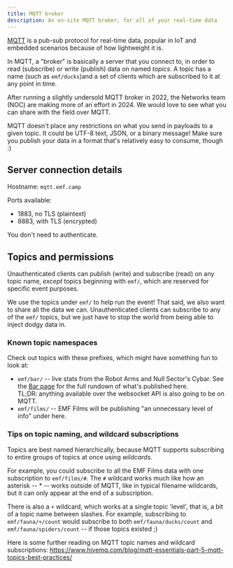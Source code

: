 ```yaml
---
title: MQTT broker
description: An on-site MQTT broker, for all of your real-time data
---
```


[MQTT](https://en.wikipedia.org/wiki/MQTT) is a pub-sub protocol for real-time
data, popular in IoT and embedded scenarios because of how lightweight it is.

In MQTT, a "broker" is basically a server that you connect to, in order to read (subscribe) or write (publish) data on named _topics_.  A topic has a name (such as `emf/ducks`)and a set of clients which are subscribed to it at any point in time.

After running a slightly undersold MQTT broker in 2022, the Networks team (NOC) are making more of an effort in 2024.  We would love to see what you can share with the field over MQTT.

MQTT doesn't place any restrictions on what you send in payloads to a given
topic.  It could be UTF-8 text, JSON, or a binary message!  Make sure you
publish your data in a format that's relatively easy to consume, though :)

## Server connection details

Hostname: `mqtt.emf.camp`

Ports available:
  - 1883, no TLS (plaintext)
  - 8883, with TLS (encrypted)

You don't need to authenticate.

## Topics and permissions

Unauthenticated clients can publish (write) and subscribe (read) on any topic
name, _except_ topics beginning with `emf/`, which are reserved for specific
event purposes.

We use the topics under `emf/` to help run the event!  That said, we also want
to share all the data we can.  Unauthenticated clients can subscribe to any of
the `emf/` topics, but we just have to stop the world from being able to inject
dodgy data in.

### Known topic namespaces

Check out topics with these prefixes, which might have something fun to look at:

- `emf/bar/` -- live stats from the Robot Arms and Null Sector's Cybar.  See the [Bar page](/bar/) for the full rundown of what's published here.  
  TL;DR: anything available over the websocket API is also going to be on MQTT.
- `emf/films/` -- EMF Films will be publishing "an unnecessary level of info" under here.

### Tips on topic naming, and wildcard subscriptions

Topics are best named hierarchically, because MQTT supports subscribing to entire groups of topics at once using _wildcards_.

For example, you could subscribe to all the EMF Films data with one
subscription to `emf/films/#`. The `#` wildcard works much like how an asterisk
-- \* -- works outside of MQTT, like in typical filename wildcards, but it can
only appear at the end of a subscription.

There is also a `+` wildcard, which works at a single topic 'level', that is, a
bit of a topic name between slashes.  For example, subscribing to
`emf/fauna/+/count` would subscribe to both `emf/fauna/ducks/count` and
`emf/fauna/spiders/count` -- if those topics existed ;)

Here is some further reading on MQTT topic names and wildcard subscriptions: <https://www.hivemq.com/blog/mqtt-essentials-part-5-mqtt-topics-best-practices/>
